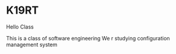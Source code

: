 # K19RT

Hello Class


This is a class of software engineering
We r studying configuration management system
